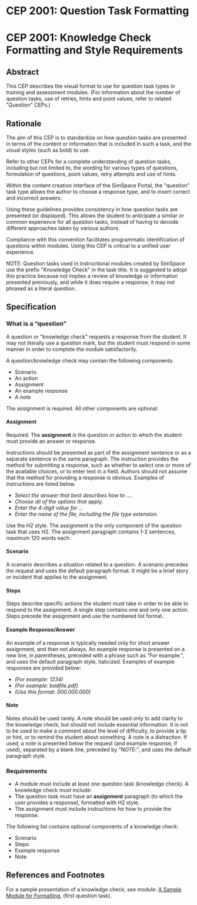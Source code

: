 # CEP 2001: Question Task Formatting
# CEP 2001: Knowledge Check Formatting and Style Requirements

## Abstract

This CEP describes the visual format to use for question task types in training and assessment modules. (For information about the number of question tasks, use of retries, hints and point values, refer to related "Question" CEPs.)

## Rationale

The aim of this CEP is to standardize on how question tasks are presented in terms of the content or information that is included in such a task, and the visual styles (such as bold) to use.

Refer to other CEPs for a complete understanding of question tasks, including but not limited to, the wording for various types of questions, formulation of questions, point values, retry attempts and use of hints.

Within the content creation interface of the SimSpace Portal, the "question" task type allows the author to choose a response type, and to insert correct and incorrect answers.

Using these guidelines provides consistency in how question tasks are presented (or displayed). This allows the student to anticipate a similar or common experience for all question tasks, instead of having to decode different approaches taken by various authors.

Compliance with this convention facilitates programmatic identification of questions within modules. Using this CEP is critical to a unified user experience.

NOTE: Question tasks used in instructional modules created by SimSpace use the prefix "Knowledge Check" in the task title. It is suggested to adopt this practice because not implies a review of knowledge or information presented previously, and while it does require a response, it may not phrased as a literal question.

## Specification

### What is a “question”

A question or "knowledge check" requests a response from the student. It may not literally use a question mark, but the student must respond in some manner in order to complete the module satisfactorily.

A question/knowledge check may contain the following components:
- Scenario
- An action
- Assignment
- An example response
- A note

The assignment is required. All other components are optional.

#### Assignment
Required. The **assignment** is the question or action to which the student must provide an answer or response.

Instructions should be presented as part of the assignment sentence or as a separate sentence in the same paragraph. The instruction provides the method for submitting a response, such as whether to select one or more of the available choices, or to enter text in a field. Authors should not assume that the method for providing a response is obvious. Examples of instructions are listed below.
* _Select the answer that best describes how to ...._
* _Choose all of the options that apply._
* _Enter the 4-digit value for ..._
* _Enter the name of the file, including the file type extension._

Use the H2 style. The assignment is the only component of the question task that uses H2. The assignment paragraph  contains 1-2 sentences, maximum 120 words each.

#### Scenario
A scenario describes a situation related to a question. A scenario precedes the request and uses the default paragraph format. It might be a brief story or incident that applies to the assignment.

#### Steps
Steps describe specific actions the student must take in order to be able to respond to the assignment. A single step contains one and only one action. Steps precede the assignment and use the numbered list format.

#### Example Response/Answer
An example of a response is typically needed only for short answer assignment, and then not always. An example response is presented on a new line, in parentheses, preceded with a phrase such as "For example:", and uses the default paragraph style, italicized. Examples of example responses are provided below:
* _(For example: 1234)_
* _(For example: badfile.pdf)_ 
* _(Use this format: 000.000.000)_

#### Note
Notes should be used rarely. A note should be used only to add clarity to the knowledge check, but should not include essential information. It is not to be used to make a comment about the level of difficulty, to provide a tip or hint, or to remind the student about something. A note is a distraction. If used, a note is presented below the request (and example response, if used), separated by a blank line, preceded by "NOTE:", and uses the default paragraph style. 

### Requirements
* A module must include at least one question task (knowledge check).
A knowledge check _must_ include:
* The question task must have an **assignment** paragraph (to which the user provides a response), formatted with H2 style.
* The assignment must include instructions for how to provide the response.
 
 The following list contains optional components of a knowledge check:
 * Scenario
 * Steps
 * Example response
 * Note
 
## References and Footnotes

For a sample presentation of a knowledge check, see module: [A Sample Module for Formatting](https://portal.simspace.com/index.html#/catalog/content-modules/edit/module-9ca26d85-763c-4100-a63b-1202f6255b60/tasks/task-1f03f92a-83e8-498e-a6e2-5cc1830bc7c5), (first question task).